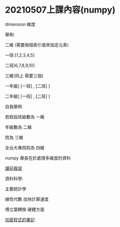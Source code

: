 # 20210507上課內容(numpy)

dimension 維度

舉例:

二維 (需要兩個索引值來指定元素)

一班:[1,2,3,4,5]

二班[6,7,8,9,10]    

三維(同上 需要三個)

一年級[ [一班] , [二班] ]

二年級[ [一班] , [二班] ]

自我舉例 

若假設班級數為  一維

年級數為  二維

院為  三維

全台大專院校為  四維

numpy 專長在於處理多維度的資料

[課前複習](https://www.notion.so/numpy-4acd2a515ca54bb48ca532e24a719b62)

資料科學: 

主要統計學

線性代數 加快計算速度

傅立葉轉換 硬體方面

[加密程式的筆記](./加密程式的筆記.md)
